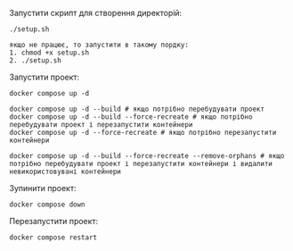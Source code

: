 Запустити скрипт для створення директорій:

```
./setup.sh

якщо не працює, то запустити в такому пордку:
1. chmod +x setup.sh
2. ./setup.sh
```

Запустити проект:

```
docker compose up -d

docker compose up -d --build # якщо потрібно перебудувати проект
docker compose up -d --build --force-recreate # якщо потрібно перебудувати проект і перезапустити контейнери
docker compose up -d --force-recreate # якщо потрібно перезапустити контейнери

docker compose up -d --build --force-recreate --remove-orphans # якщо потрібно перебудувати проект і перезапустити контейнери і видалити невикористовувані контейнери
```

Зупинити проект:

```
docker compose down
```

Перезапустити проект:

```
docker compose restart
```
